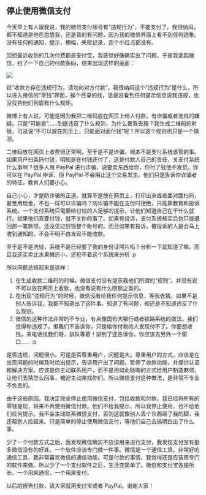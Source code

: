## 停止使用微信支付

今天早上有人跟我说，我的微信支付账号有“违规行为”，不能支付了。我很纳闷，都不知道是他在忽悠我，还是真的有问题，因为我的微信界面上看不到任何迹象。没有任何的通知，提示，横幅，失败记录，连个小红点都没有。

回想最近收到的几次付费都是支付宝，我感觉好像确实出了问题。于是我拿起微信，扫了一下自己的付款条码，结果出现这样的画面：

![](http://www.yinwang.org/images/wechat-pay-problem.jpg)

说“收款方存在违规行为，请勿向对方付款”。我很纳闷这个“违规行为”是什么，所以进入微信的“零钱”界面，挨个目录的找，恁是没看到任何提示信息说我违规，也没找到他们到底有什么规矩。

微博上有人说，可能是因为我把二维码放在网页上给人付款，有诈骗或者洗钱的嫌疑。只是“可能是”……到底违反了什么规则，为什么要我去猜？我生成二维码的时候，可没说“不可以放在网页上，只能面对面付钱”呢？所以这个规则也只是一个猜测。

二维码放在网页上收费很正常啊。至于是不是诈骗，根本不是支付系统该管的事。如果用户扫条码付钱，明知是在付钱还付了，这是付款人自己的责任，关支付系统什么事啊？很多人用 PayPal 进行诈骗，说要卖东西给你，你付了钱他不发货。你可以在 PayPal 申诉，但 PayPal 不会阻止这个交易发生。他们只是告诉你诈骗者的特征，教育人们要小心。

自己小心，才是防诈骗的正道。就算不是放在网页上，打印出来或者面对面扫码，甚至用现金，不也一样可以诈骗吗？防诈骗不能在支付时拒绝，只能靠教育和投诉系统。一个支付系统只需要给付钱的人足够的提示，让他们知道自己在干什么就行。如果他们真要付钱，就不关你的事了。如果有投诉，支付系统核实后也只能退回那一笔款项。还没见过封锁整个账号的。而且如果有投诉，被投诉的人是会马上收到通知的，不会不明不白发现不能收款。

至于是不是洗钱，系统不是已经要了我的身份证照片吗？分析一下就知道了嘛。而且我这买卖比水果摊还小，还犯不着这个系统来分析 :p

所以问题总结起来是这样：

1.  在生成收款二维码的时候，微信支付没有提示我他们所谓的“规则”。并没有说不可以放在网页上收款，也没有说有什么限额之类的。
2.  在出现“违规行为”的时候，微信没有给我任何提示信息，等我去猜。如果不是别人告诉我，我都不知道出了这件事。知道了有问题，却还是不知道违反了什么规则。
3.  微信的这种作法非常的不专业，有点像国有大银行或者铁路系统的做法。我们觉得你违规了，但我们不告诉你，只是给你付款的人发现付不了。你要想收钱，来电话找我们呀，排队等着！排到了还告诉你，你应该去另外一个窗口…… :p

是否违规，问题很小。可是是否尊重用户，问题是大。尊重用户的方式，应该是在出现问题的时候及时给出提示，告诉用户出了问题，暂停了收款功能，并提供认证和解决方案。应该是你主动联系用户，而不是用如此隐晦的方式给用户制造麻烦，让他们去猜怎么回事，被迫主动来找你们。所以微信支付这种做法，是非常不专业不负责的。

由于这些原因，我决定完全停止使用微信支付，包括收款和付款。我已经将所有的零钱提现，将来不再使用微信付款。他们不给我提示，所以我停止使用，也不给他们任何提示。我不会主动联系微信支付，否则这就像别人丢个东西砸了我的脚，我还帮别人捡起来。只是简单的停止使用微信支付，等他们自己去搞明白出了什么事。

少了一个付款方式之后，我发现微信确实不应该用来进行支付，我发现支付宝有挺多微信没有的好处。一个软件应该专门做一件事。微信是一个通信工具，非常好的通信工具，我非常喜欢微信的通信功能。可是付款的事情，我觉得还是应该用专门的软件来做。所以少了一个支付软件之后，生活变简单了。微信和支付宝各施所长，一个用来通信，一个用来支付。

以后的报告付款，请大家就用支付宝或者 PayPal。谢谢大家！
